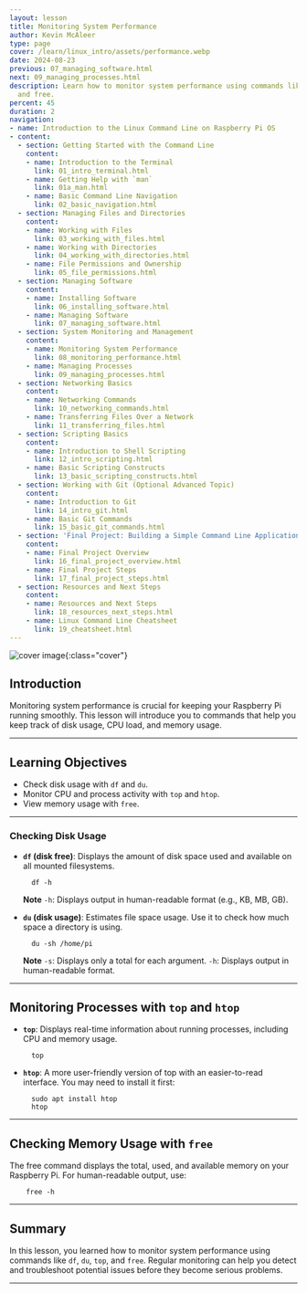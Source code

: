```yaml
---
layout: lesson
title: Monitoring System Performance
author: Kevin McAleer
type: page
cover: /learn/linux_intro/assets/performance.webp
date: 2024-08-23
previous: 07_managing_software.html
next: 09_managing_processes.html
description: Learn how to monitor system performance using commands like df, du, top,
  and free.
percent: 45
duration: 2
navigation:
- name: Introduction to the Linux Command Line on Raspberry Pi OS
- content:
  - section: Getting Started with the Command Line
    content:
    - name: Introduction to the Terminal
      link: 01_intro_terminal.html
    - name: Getting Help with `man`
      link: 01a_man.html
    - name: Basic Command Line Navigation
      link: 02_basic_navigation.html
  - section: Managing Files and Directories
    content:
    - name: Working with Files
      link: 03_working_with_files.html
    - name: Working with Directories
      link: 04_working_with_directories.html
    - name: File Permissions and Ownership
      link: 05_file_permissions.html
  - section: Managing Software
    content:
    - name: Installing Software
      link: 06_installing_software.html
    - name: Managing Software
      link: 07_managing_software.html
  - section: System Monitoring and Management
    content:
    - name: Monitoring System Performance
      link: 08_monitoring_performance.html
    - name: Managing Processes
      link: 09_managing_processes.html
  - section: Networking Basics
    content:
    - name: Networking Commands
      link: 10_networking_commands.html
    - name: Transferring Files Over a Network
      link: 11_transferring_files.html
  - section: Scripting Basics
    content:
    - name: Introduction to Shell Scripting
      link: 12_intro_scripting.html
    - name: Basic Scripting Constructs
      link: 13_basic_scripting_constructs.html
  - section: Working with Git (Optional Advanced Topic)
    content:
    - name: Introduction to Git
      link: 14_intro_git.html
    - name: Basic Git Commands
      link: 15_basic_git_commands.html
  - section: 'Final Project: Building a Simple Command Line Application'
    content:
    - name: Final Project Overview
      link: 16_final_project_overview.html
    - name: Final Project Steps
      link: 17_final_project_steps.html
  - section: Resources and Next Steps
    content:
    - name: Resources and Next Steps
      link: 18_resources_next_steps.html
    - name: Linux Command Line Cheatsheet
      link: 19_cheatsheet.html
---
```



![cover image]({{page.cover}}){:class="cover"}

## Introduction

Monitoring system performance is crucial for keeping your Raspberry Pi running smoothly. This lesson will introduce you to commands that help you keep track of disk usage, CPU load, and memory usage.

---

## Learning Objectives

- Check disk usage with `df` and `du`.
- Monitor CPU and process activity with `top` and `htop`.
- View memory usage with `free`.

---

### Checking Disk Usage

- **`df` (disk free)**: Displays the amount of disk space used and available on all mounted filesystems.

        df -h

    **Note** `-h`: Displays output in human-readable format (e.g., KB, MB, GB).

- **`du` (disk usage)**: Estimates file space usage. Use it to check how much space a directory is using.

        du -sh /home/pi

    **Note** `-s`: Displays only a total for each argument. `-h`: Displays output in human-readable format.

---

## Monitoring Processes with `top` and `htop`

- **`top`**: Displays real-time information about running processes, including CPU and memory usage.

        top

- **`htop`**: A more user-friendly version of top with an easier-to-read interface. You may need to install it first:

        sudo apt install htop
        htop

---

## Checking Memory Usage with `free`

The free command displays the total, used, and available memory on your Raspberry Pi. For human-readable output, use:

        free -h

---

## Summary

In this lesson, you learned how to monitor system performance using commands like `df`, `du`, `top`, and `free`. Regular monitoring can help you detect and troubleshoot potential issues before they become serious problems.

---

